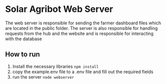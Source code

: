 # Solar Agribot Web Server

The web server is responsible for sending the farmer dashboard files which are located in the public folder. The server is also responsible for handling requests from the hub and the website and is responsible for interacting with the database

## How to run
1. Install the necessary libraries `npm install`
2. copy the example.env file to a .env file and fill out the required fields
3. run the server `node webserver`